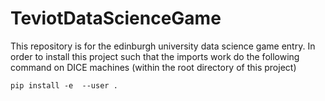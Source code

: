 # TeviotDataScienceGame
This repository is for the edinburgh university data science game entry.
In order to install this project such that the imports work do the following command
on DICE machines (within the root directory of this project)

    pip install -e  --user .
